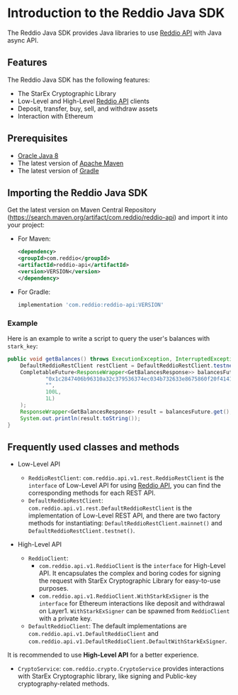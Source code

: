 # Introduction to the Reddio Java SDK
The Reddio Java SDK provides Java libraries to use [Reddio API](https://docs.reddio.com/guide/api-reference/api-reference.html) with Java async API.

## Features
The Reddio Java SDK has the following features:
- The StarEx Cryptographic Library
- Low-Level and High-Level [Reddio API](https://docs.reddio.com/guide/api-reference/api-reference.html) clients
- Deposit, transfer, buy, sell, and withdraw assets
- Interaction with Ethereum

## Prerequisites

- [Oracle Java 8](https://www.oracle.com/au/java/technologies/javase/javase8u211-later-archive-downloads.html)
- The latest version of [Apache Maven](https://maven.apache.org/)
- The latest version of [Gradle](https://gradle.org/)

## Importing the Reddio Java SDK

Get the latest version on Maven Central Repository (https://search.maven.org/artifact/com.reddio/reddio-api) and import it into your project:
- For Maven:
    ```xml
    <dependency>
    <groupId>com.reddio</groupId>
    <artifactId>reddio-api</artifactId>
    <version>VERSION</version>
    </dependency>

    ```
- For Gradle:
    ```bash
    implementation 'com.reddio:reddio-api:VERSION'
    ```
### Example

Here is an example to write a script to query the user's balances with `stark_key`:

```java
public void getBalances() throws ExecutionException, InterruptedException {
    DefaultReddioRestClient restClient = DefaultReddioRestClient.testnet();
    CompletableFuture<ResponseWrapper<GetBalancesResponse>> balancesFuture = restClient.getBalances(GetBalancesMessage.of(
            "0x1c2847406b96310a32c379536374ec034b732633e8675860f20f4141e701ff4",
            "",
            100L,
            1L)
    );
    ResponseWrapper<GetBalancesResponse> result = balancesFuture.get();
    System.out.println(result.toString());
}
```

## Frequently used classes and methods

- Low-Level API
    - `ReddioRestClient`: `com.reddio.api.v1.rest.ReddioRestClient` is the `interface` of Low-Level API for using [Reddio API](https://docs.reddio.com/guide/api-reference/api-reference.html), you can find the corresponding methods for each REST API.
    - `DefaultReddioRestClient`: `com.reddio.api.v1.rest.DefaultReddioRestClient` is the implementation of Low-Level REST API, and there are two factory methods for instantiating: `DefaultReddioRestClient.mainnet()` and `DefaultReddioRestClient.testnet()`.

- High-Level API
    - `ReddioClient`: 
        - `com.reddio.api.v1.ReddioClient` is the `interface` for High-Level API. It encapsulates the complex and boring codes for signing the request with StarEx Cryptographic Library for easy-to-use purposes.
        - `com.reddio.api.v1.ReddioClient.WithStarkExSigner` is the `interface` for Ethereum interactions like deposit and withdrawal on Layer1. `WithStarkExSigner` can be spawned from `ReddioClient` with a private key. 
    - `DefaultReddioClient`: The default implementations are `com.reddio.api.v1.DefaultReddioClient` and `com.reddio.api.v1.DefaultReddioClient.DefaultWithStarkExSigner`.

It is recommended to use **High-Level API** for a better experience.

- `CryptoService`: `com.reddio.crypto.CryptoService` provides interactions with StarEx Cryptographic library, like signing and Public-key cryptography-related methods.
